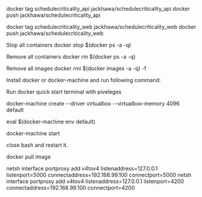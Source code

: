 docker tag schedulecriticality_api jackhawa/schedulecriticality_api
docker push jackhawa/schedulecriticality_api

docker tag schedulecriticality_web jackhawa/schedulecriticality_web
docker push jackhawa/schedulecriticality_web

Stop all containers
docker stop $(docker ps -a -q)

Remove all containers
docker rm $(docker ps -a -q)

Remove all images
docker rmi $(docker images -a -q) -f

Install docker or docker-machine and run following command:

Run docker quick start terminal with piveleges

docker-machine create --driver virtualbox --virtualbox-memory 4096 default

eval $(docker-machine env default)

docker-machine start

close bash and restart it.

docker pull image

netsh interface portproxy add v4tov4 listenaddress=127.0.0.1 listenport=5000 connectaddress=192.168.99.100 connectport=5000
netsh interface portproxy add v4tov4 listenaddress=127.0.0.1 listenport=4200 connectaddress=192.168.99.100 connectport=4200